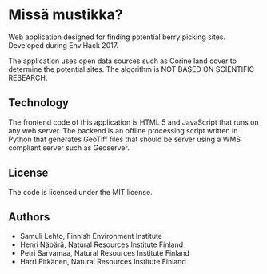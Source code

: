 # Missä mustikka?

Web application designed for finding potential berry picking sites. Developed
during EnviHack 2017.

The application uses open data sources such as Corine land cover to determine
the potential sites. The algorithm is NOT BASED ON SCIENTIFIC RESEARCH.

## Technology

The frontend code of this application is HTML 5 and JavaScript that runs on
any web server. The backend is an offline processing script written in Python
that generates GeoTiff files that should be server using a WMS compliant
server such as Geoserver.

## License

The code is licensed under the MIT license.

## Authors

* Samuli Lehto, Finnish Environment Institute
* Henri Näpärä, Natural Resources Institute Finland
* Petri Sarvamaa, Natural Resources Institute Finland
* Harri Pitkänen, Natural Resources Institute Finland
